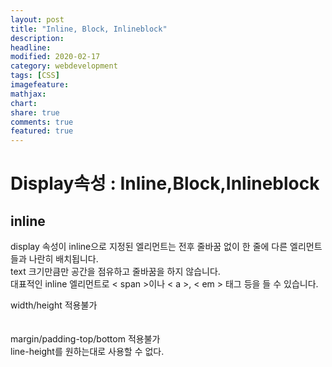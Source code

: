 ```yaml
---
layout: post
title: "Inline, Block, Inlineblock"
description:
headline:
modified: 2020-02-17
category: webdevelopment
tags: [CSS]
imagefeature:
mathjax:
chart:
share: true
comments: true
featured: true
---
```


# Display속성 : Inline,Block,Inlineblock

## inline

display 속성이 inline으로 지정된 엘리먼트는 전후 줄바꿈 없이 한 줄에 다른 엘리먼트들과 나란히 배치됩니다.  
text 크기만큼만 공간을 점유하고 줄바꿈을 하지 않습니다.  
대표적인 inline 엘리먼트로 <span class="orage">< span ></span>이나 <span class="orage">< a ></span>, <span class="orage">< em ></span> 태그 등을 들 수 있습니다.

<span class="blackbox">width/height 적용불가</span>  
<br>  
<span class="blackbox">margin/padding-top/bottom 적용불가</span>  
<span class="blackbox">line-height를 원하는대로 사용할 수 없다.</span>
